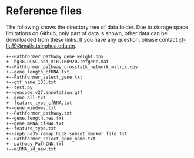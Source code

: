 # Reference files

The following shows the directory tree of data folder. Due to storage space limitations on Github, only part of data is shown, other data can be  downloaded from these links. If you have any question, please contact xf-liu19@mails.tsinghua.edu.cn.

```
+--Pathformer_pathway_gene_weight.npy
+--hg38.UCSC.add_miR.160920.refgene.mat
+--Pathformer_pathway_crosstalk_network_matrix.npy
+--gene_length_cfRNA.txt
+--Pathformer_select_gene.txt
+--gtf_name_103.txt
+--test.py
+--gencode.v27.annotation.gtf
+--gene_all.txt
+--feature_type_cfRNA.txt
+--gene_windows.txt
+--Pathformer_pathway.txt
+--gene.length.new.txt
+--gene_mRNA_cfRNA.txt
+--feature_type.txt
+--snp6.na35.remap.hg38.subset.marker_file.txt
+--Pathformer_select_gene_name.txt
+--pathway_PathCNN.txt
+--miRNA_id_new.txt
```